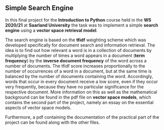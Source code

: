 ## Simple Search Engine

In this final project for the **Introduction to Python** course held in the **WS 2020/21** at **Saarland University** the task was to implement a simple **search engine** using a **vector space retrieval model**. <br />

The search engine is based on the **tfidf** weighting scheme which was developed specifically for document search and information retrieval. The idea is to find out how relevant a word is in a collection of documents by multiplying the number of times a word appears in a document (**term frequency**) by the **inverse document frequency** of the word across a number of documents. The tfidf score increases proportionally to the number of occurrences of a word in a document, but at the same time is balanced by the number of documents containing the word. Accordingly, words that occur in every document receive a low score, even if they occur very frequently, because they have no particular significance for the respective document. More information on this as well as the mathematical background can be found in the pdf file on **vector space models**, which contains the second part of the project, namely an essay on the essential aspects of vector space models. <br />

Furthermore, a pdf containing the documentation of the practical part of the project can be found along with the other files.
